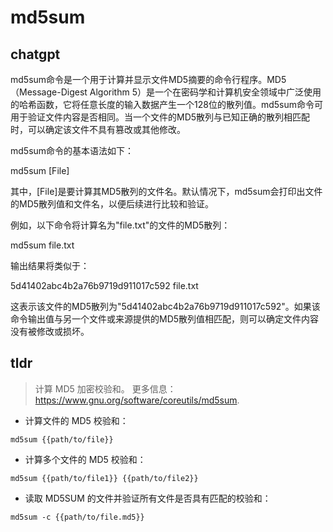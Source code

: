 # md5sum 
## chatgpt 
md5sum命令是一个用于计算并显示文件MD5摘要的命令行程序。MD5（Message-Digest Algorithm 5）是一个在密码学和计算机安全领域中广泛使用的哈希函数，它将任意长度的输入数据产生一个128位的散列值。md5sum命令可用于验证文件内容是否相同。当一个文件的MD5散列与已知正确的散列相匹配时，可以确定该文件不具有篡改或其他修改。

md5sum命令的基本语法如下：

md5sum [File]

其中，[File]是要计算其MD5散列的文件名。默认情况下，md5sum会打印出文件的MD5散列值和文件名，以便后续进行比较和验证。

例如，以下命令将计算名为"file.txt"的文件的MD5散列：

md5sum file.txt

输出结果将类似于：

5d41402abc4b2a76b9719d911017c592  file.txt

这表示该文件的MD5散列为"5d41402abc4b2a76b9719d911017c592"。如果该命令输出值与另一个文件或来源提供的MD5散列值相匹配，则可以确定文件内容没有被修改或损坏。 

## tldr 
 
> 计算 MD5 加密校验和。
> 更多信息：<https://www.gnu.org/software/coreutils/md5sum>.

- 计算文件的 MD5 校验和：

`md5sum {{path/to/file}}`

- 计算多个文件的 MD5 校验和：

`md5sum {{path/to/file1}} {{path/to/file2}}`

- 读取 MD5SUM 的文件并验证所有文件是否具有匹配的校验和：

`md5sum -c {{path/to/file.md5}}`
